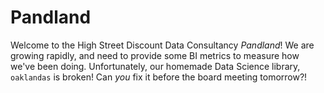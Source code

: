 # Pandland

Welcome to the High Street Discount Data Consultancy _Pandland_!  We are growing rapidly, and need to provide some BI metrics to measure how we've been doing.  Unfortunately, our homemade Data Science library, `oaklandas` is broken!  Can _you_ fix it before the board meeting tomorrow?!